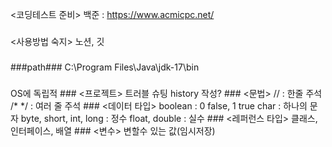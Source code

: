 <코딩테스트 준비>
백준 : https://www.acmicpc.net/
###

<사용방법 숙지>
노션, 깃
###
###path###
C:\Program Files\Java\jdk-17\bin
###
<JVM>
OS에 독립적
###
<프로젝트>
트러블 슈팅 history 작성?
###
<문법>
// : 한줄 주석
/* */ : 여러 줄 주석
###
<데이터 타입>
boolean : 0 false, 1 true
char : 하나의 문자
byte, short, int, long : 정수
float, double : 실수
###
<레퍼런스 타입>
클래스, 인터페이스, 배열
###
<변수>
변할수 있는 값(임시저장)
